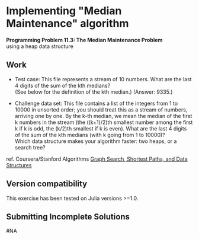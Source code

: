 # Implementing "Median Maintenance" algorithm

  **Programming Problem 11.3: The Median Maintenance Problem**  
  using a heap data structure


## Work

 - Test case: This file represents a stream of 10 numbers. What are the last 4 digits of the sum of the kth medians?  
 (See below for the definition of the kth median.) (Answer: 9335.)

 - Challenge data set: This file contains a list of the integers from 1 to 10000 in unsorted order; you should treat this as a stream of numbers, arriving one by one.
 By the k-th median, we mean the median of the first k numbers in the stream (the ((k+1)/2)th smallest number among the first k if k is odd, the (k/2)th smallest if k is even). What are the last 4 digits of the sum of the kth medians (with k going from 1 to 10000)?  
   Which data structure makes your algorithm faster: two heaps, or a search tree?


ref. Coursera/Stanford Algorithms [Graph Search, Shortest Paths, and Data Structures](https://www.coursera.org/learn/algorithms-graphs-data-structures/home/welcome)

## Version compatibility
This exercise has been tested on Julia versions >=1.0.

## Submitting Incomplete Solutions
#NA
